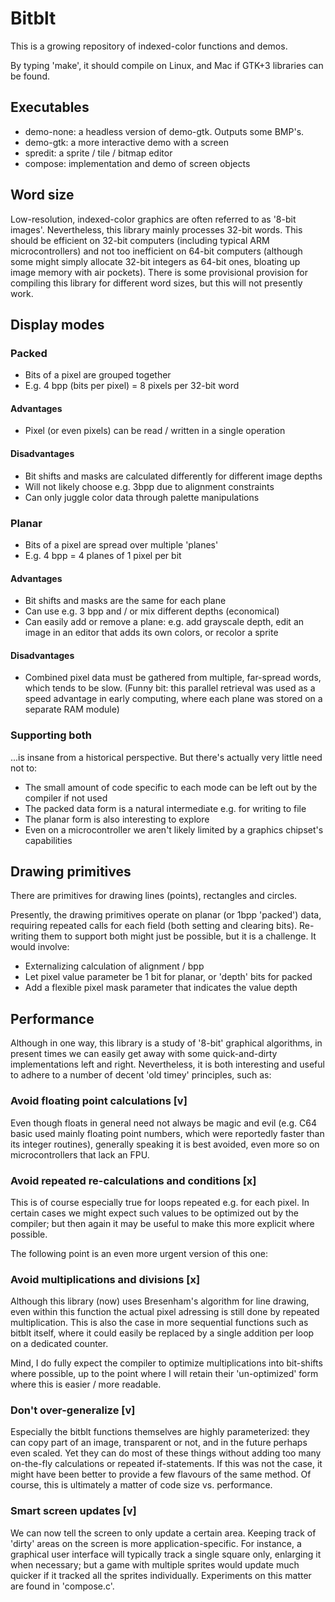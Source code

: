 # Bitblt

This is a growing repository of indexed-color functions and demos.

By typing 'make', it should compile on Linux, and Mac if GTK+3 libraries can be found.

## Executables
- demo-none: a headless version of demo-gtk. Outputs some BMP's.
- demo-gtk: a more interactive demo with a screen
- spredit: a sprite / tile / bitmap editor
- compose: implementation and demo of screen objects

## Word size

Low-resolution, indexed-color graphics are often referred to as '8-bit images'.
Nevertheless, this library mainly processes 32-bit words. This should be efficient
on 32-bit computers (including typical ARM microcontrollers) and not too inefficient
on 64-bit computers (although some might simply allocate 32-bit integers as 64-bit
ones, bloating up image memory with air pockets). There is some provisional provision
for compiling this library for different word sizes, but this will not presently work.

## Display modes

### Packed
- Bits of a pixel are grouped together
- E.g. 4 bpp (bits per pixel) = 8 pixels per 32-bit word

#### Advantages
- Pixel (or even pixels) can be read / written in a single operation
#### Disadvantages
- Bit shifts and masks are calculated differently for different image depths
- Will not likely choose e.g. 3bpp due to alignment constraints
- Can only juggle color data through palette manipulations

### Planar
- Bits of a pixel are spread over multiple 'planes'
- E.g. 4 bpp = 4 planes of 1 pixel per bit

#### Advantages
- Bit shifts and masks are the same for each plane
- Can use e.g. 3 bpp and / or mix different depths (economical)
- Can easily add or remove a plane: e.g. add grayscale depth, edit an image in an editor that adds its own colors, or recolor a sprite
#### Disadvantages
- Combined pixel data must be gathered from multiple, far-spread words, which tends to be slow.
  (Funny bit: this parallel retrieval was used as a speed advantage in early computing,
  where each plane was stored on a separate RAM module)

### Supporting both
...is insane from a historical perspective. But there's actually very little need not to:
- The small amount of code specific to each mode can be left out by the compiler if not used
- The packed data form is a natural intermediate e.g. for writing to file
- The planar form is also interesting to explore
- Even on a microcontroller we aren't likely limited by a graphics chipset's capabilities


## Drawing primitives

There are primitives for drawing lines (points), rectangles and circles.

Presently, the drawing primitives operate on planar (or 1bpp 'packed') data, requiring
repeated calls for each field (both setting and clearing bits). Re-writing them to support
both might just be possible, but it is a challenge. It would involve:
- Externalizing calculation of alignment / bpp
- Let pixel value parameter be 1 bit for planar, or 'depth' bits for packed
- Add a flexible pixel mask parameter that indicates the value depth


## Performance

Although in one way, this library is a study of '8-bit' graphical algorithms, in present times
we can easily get away with some quick-and-dirty implementations left and right. Nevertheless,
it is both interesting and useful to adhere to a number of decent 'old timey' principles, such as:

### Avoid floating point calculations [v]
Even though floats in general need not always be magic and evil (e.g. C64 basic used mainly
floating point numbers, which were reportedly faster than its integer routines), generally
speaking it is best avoided, even more so on microcontrollers that lack an FPU.

### Avoid repeated re-calculations and conditions [x]
This is of course especially true for loops repeated e.g. for each pixel. In certain cases
we might expect such values to be optimized out by the compiler; but then again it may be useful
to make this more explicit where possible.

The following point is an even more urgent version of this one:

### Avoid multiplications and divisions [x]
Although this library (now) uses Bresenham's algorithm for line drawing, even within this function
the actual pixel adressing is still done by repeated multiplication.
This is also the case in more sequential functions such as bitblt itself, where it could easily
be replaced by a single addition per loop on a dedicated counter.

Mind, I do fully expect the compiler to optimize multiplications into bit-shifts where possible,
up to the point where I will retain their 'un-optimized' form where this is easier / more readable.

### Don't over-generalize [v]
Especially the bitblt functions themselves are highly parameterized: they can copy part of
an image, transparent or not, and in the future perhaps even scaled. Yet they can do most of
these things without adding too many on-the-fly calculations or repeated if-statements.
If this was not the case, it might have been better to provide a few flavours of the same method.
Of course, this is ultimately a matter of code size vs. performance.

### Smart screen updates [v]
We can now tell the screen to only update a certain area.
Keeping track of 'dirty' areas on the screen is more application-specific. For instance, a graphical
user interface will typically track a single square only, enlarging it when necessary; but a game
with multiple sprites would update much quicker if it tracked all the sprites individually.
Experiments on this matter are found in 'compose.c'.

